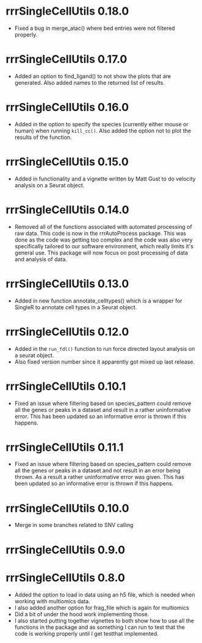 # rrrSingleCellUtils 0.18.0
- Fixed a bug in merge_atac() where bed entries were not filtered properly.

# rrrSingleCellUtils 0.17.0

- Added an option to find_ligand() to not show the plots that are generated. Also added names to the returned list of results.

# rrrSingleCellUtils 0.16.0

- Added in the option to specify the species (currently either mouse or human) when running `kill_cc()`. Also added the option not to plot the results of the function.

# rrrSingleCellUtils 0.15.0

- Added in functionality and a vignette written by Matt Gust to do velocity analysis on a Seurat object.

# rrrSingleCellUtils 0.14.0

- Removed all of the functions associated with automated processing of raw data. This code is now in the rrrAutoProcess package. This was done as the code was getting too complex and the code was also very specifically tailored to our software environment, which really limits it's general use. This package will now focus on post processing of data and analysis of data.

# rrrSingleCellUtils 0.13.0

- Added in new function annotate_celltypes() which is a wrapper for SingleR to annotate cell types in a Seurat object.

# rrrSingleCellUtils 0.12.0

- Added in the `run_fdl()` function to run force directed layout analysis on a seurat object.
- Also fixed version number since it apparently got mixed up last release.

# rrrSingleCellUtils 0.10.1

- Fixed an issue where filtering based on species_pattern could remove all the genes or peaks in a dataset and result in a rather uninformative error. This has been updated so an informative error is thrown if this happens.

# rrrSingleCellUtils 0.11.1

- Fixed an issue where filtering based on species_pattern could remove all the genes or peaks in a dataset and not result in an error being thrown. As a result a rather uninformative error was given. This has been updated so an informative error is thrown if this happens.

# rrrSingleCellUtils 0.10.0

- Merge in some branches related to SNV calling

# rrrSingleCellUtils 0.9.0

# rrrSingleCellUtils 0.8.0

- Added the option to load in data using an h5 file, which is needed when working with multiomics data.
- I also added another option for frag_file which is again for multiomics
- Did a bit of under the hood work implementing those.
- I also started putting together vignettes to both show how to use all the functions in the package and as something I can run to test that the code is working properly until I get testthat implemented.
